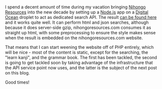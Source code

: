 I spend a decent amount of time during my vacation bringing [Nihongo Resources](http://www.nihongoresources.com) into the new decade by setting up a [Node.js](http://nodejs.org) app on a [Digital Ocean](http://digitalocean.com) droplet to act as dedicated search API. The result [can be found here](http://api.nihongoresources.com) and it works quite well. It can perform html and json searches, although because it does server-side gzip, nihongoresources.com consumes it as straight up html, with some preprocessing to ensure the style makes sense when the result is embedded on the nihongoresources.com website.

That means that I can start weening the website off of PHP entirely, which will be nice - most of the content is static, except for the searching, the "learn kanji", and the grammar book. The first has been tackled, the second is going to get tackled soon by taking advantage of the infrastructure that the API service point now uses, and the latter is the subject of the next post on this blog.

Good times!